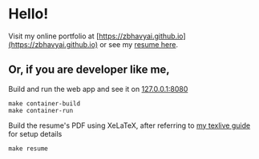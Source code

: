 # Hello!

Visit my online portfolio at [https://zbhavyai.github.io](https://zbhavyai.github.io) or see my [resume here](https://drive.google.com/file/d/10WE6XlZXNCFWb5d9cwgmPr7qyMQWUAzk/view?usp=sharing).

## Or, if you are developer like me,

Build and run the web app and see it on [127.0.0.1:8080](http://127.0.0.1:8080/)

```shell
make container-build
make container-run
```

Build the resume's PDF using XeLaTeX, after referring to [my texlive guide](https://github.com/zbhavyai/containers/tree/main/texlive) for setup details

```shell
make resume
```
